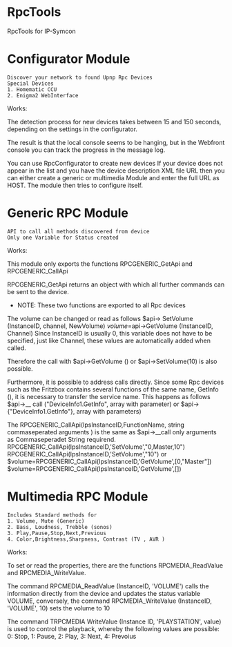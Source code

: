 # RpcTools
RpcTools for IP-Symcon


# Configurator Module 

	Discover your network to found Upnp Rpc Devices
	Special Devices 
	1. Homematic CCU
	2. Enigma2 WebInterface
  

Works:

The detection process for new devices takes between 15 and 150 seconds, 
depending on the settings in the configurator. 

The result is that the local console seems to be hanging, but in the 
Webfront console you can track the progress in the message log.
 
You can use RpcConfigurator to create new devices 
If your device does not appear in the list and you have the device 
description XML file URL then you can either create a generic or multimedia
Module and enter the full URL as HOST. 
The module then tries to configure itself.



# Generic RPC Module 
	API to call all methods discovered from device
	Only one Variable for Status created

Works:

This module only exports the functions RPCGENERIC_GetApi and RPCGENERIC_CallApi

RPCGENERIC_GetApi returns an object with which all further commands can be sent
to the device.
- NOTE: These two functions are exported to all Rpc devices

The volume can be changed or read as follows
	$api-> SetVolume (InstanceID, channel, NewVolume)
	$volume=$api->GetVolume (InstanceID, Channel)
Since InstanceID is usually 0, this variable does not have to be specified, just
like Channel, these values are automatically added when called.

Therefore the call with $api->GetVolume () or $api->SetVolume(10) is also
possible.

Furthermore, it is possible to address calls directly. Since some Rpc devices such
as the Fritzbox contains several functions of the same name, GetInfo (), it is
necessary to transfer the service name. This happens as follows
	$api->__ call ("DeviceInfo1.GetInfo", array with parameter)
or
	$api->{"DeviceInfo1.GetInfo"}, array with parameters)

The RPCGENERIC_CallApi(IpsInstanceID,FunctionName, string commaseperated arguments ) is the same as $api->__call only arguments as Commaseperadet String requirend.
	RPCGENERIC_CallApi(IpsInstanceID,'SetVolume',"0,Master,10")
	RPCGENERIC_CallApi(IpsInstanceID,'SetVolume',"10")
or
	$volume=RPCGENERIC_CallApi(IpsInstanceID,'GetVolume',[0,"Master"])
	$volume=RPCGENERIC_CallApi(IpsInstanceID,'GetVolume',[])
 
  	

# Multimedia RPC Module 
	Includes Standard methods for
	1. Volume, Mute (Generic)
	2. Bass, Loudness, Trebble (sonos)
	3. Play,Pause,Stop,Next,Previous
	4. Color,Brightness,Sharpness, Contrast (TV , AVR )


Works:

To set or read the properties, there are the functions RPCMEDIA_ReadValue
and RPCMEDIA_WriteValue.

The command RPCMEDIA_ReadValue (InstanceID, 'VOLUME') calls the information
 directly from the device and updates the status variable VOLUME,
conversely, the command RPCMEDIA_WriteValue (InstanceID, 'VOLUME', 10)
sets the volume to 10

The command TRPCMEDIA WriteValue (Instance ID, 'PLAYSTATION', value)
is used to control the playback, whereby the following values are possible: 
0: Stop, 1: Pause, 2: Play, 3: Next, 4: Prevoius	



